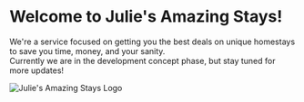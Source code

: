 # Welcome to Julie's Amazing Stays!

We're a service focused on getting you the best deals on unique homestays to save you time, money, and your sanity.  
Currently we are in the development concept phase, but stay tuned for more updates!

![Julie's Amazing Stays Logo](./Red_Letters_Transaparent_Bg.png)
